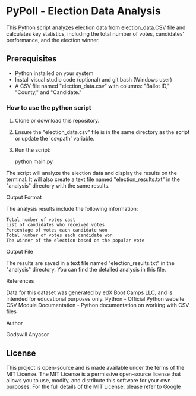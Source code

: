 # PyPoll - Election Data Analysis

This Python script analyzes election data from election_data.CSV file and calculates key statistics, including the total number of votes, candidates' performance, and the election winner.

## Prerequisites

- Python installed on your system
- Install visual studio code (optional) and git bash (Windows user)
- A CSV file named "election_data.csv" with columns: "Ballot ID," "County," and "Candidate."

### How to use the python script

1. Clone or download this repository.

2. Ensure the "election_data.csv" file is in the same directory as the script or update the 'csvpath' variable.

3. Run the script:

    python main.py

The script will analyze the election data and display the results on the terminal. It will also create a text file named "election_results.txt" in the "analysis" directory with the same results.

Output Format

The analysis results include the following information:

    Total number of votes cast
    List of candidates who received votes
    Percentage of votes each candidate won
    Total number of votes each candidate won
    The winner of the election based on the popular vote

Output File

The results are saved in a text file named "election_results.txt" in the "analysis" directory. You can find the detailed analysis in this file.

References

Data for this dataset was generated by edX Boot Camps LLC, and is intended for educational purposes only.
Python - Official Python website
CSV Module Documentation - Python documentation on working with CSV files

Author

Godswill Anyasor

## License

This project is open-source and is made available under the terms of the MIT License. The MIT License is a permissive open-source license that allows you to use, modify, and distribute this software for your own purposes. For the full details of the MIT License, please refer to [Google](https://choosealicense.com/licenses/mit/)
